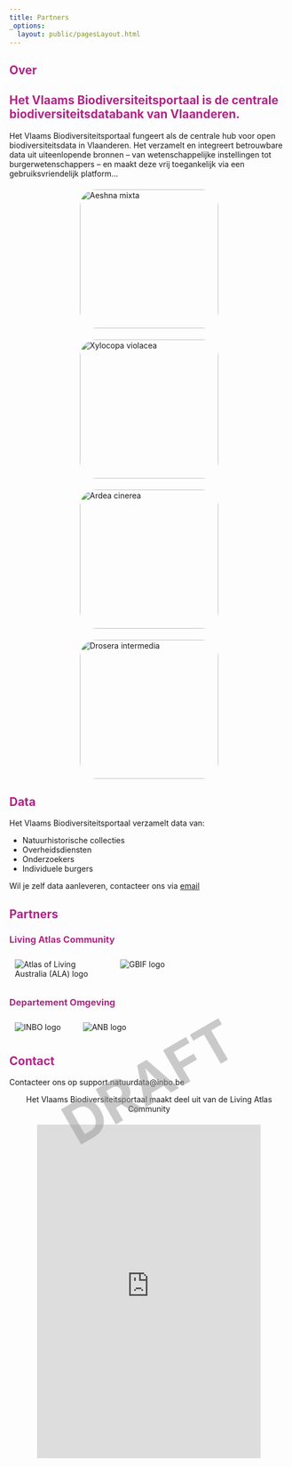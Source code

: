 ```yaml
---
title: Partners
_options:
  layout: public/pagesLayout.html
---
```

<style>
     h2, h3 {
        color: #b02586;
    }
    .logos {
        display: flex;
        flex-wrap: wrap;
        gap: 20px;
    }
    .logos img {
        max-width: 150px;
        margin: 10px;
    }
    .natuurfoto-container {
        display: flex;
        justify-content: space-between;
        gap: 10px;
        margin: 20px 0;
    }
    .natuurfoto {
        width: 20%;
        border-radius: 30px;
    }
    .partners a {
        display: block;
        margin: 10px 0;
        color: #d1006c;
        text-decoration: none;
    }
    .watermerk {
        position: fixed;
        top: 50%;
        left: 50%;
        transform: translate(-50%, -50%) rotate(-30deg);
        font-size: 100px;
        color: rgba(150, 150, 150, 0.5);
        font-weight: bold;
        z-index: 1000;
        white-space: nowrap;
    }
    .iframe-container {
        display: flex;
        justify-content: center;
        align-items: center;
        margin-top: 20px;
        width: 100%;
    }
    iframe {
        width: 80%;
        height: 600px;
        border: none;
    }
</style>
<div class="watermerk">DRAFT</div> 
<div class="container">
    <h2>Over</h2>
    <h2>Het Vlaams Biodiversiteitsportaal is de centrale biodiversiteitsdatabank van Vlaanderen.</h2>
    <p>Het Vlaams Biodiversiteitsportaal fungeert als de centrale hub voor open biodiversiteitsdata in Vlaanderen. Het verzamelt en integreert betrouwbare data uit uiteenlopende bronnen – van wetenschappelijke instellingen tot burgerwetenschappers – en maakt deze vrij toegankelijk via een gebruiksvriendelijk platform...</p>

  <div class="natuurfoto-container" style="display: flex; justify-content: space-around; gap: 20px; flex-wrap: wrap;">
    <a href="https://natuurdata.uat.inbo.be/biocache-hub/occurrences/fbc5f5e2-43e0-4e9b-a6b2-95fc3be44133">
        <img src="https://inaturalist-open-data.s3.amazonaws.com/photos/431119134/medium.jpeg" alt="Aeshna mixta" class="natuurfoto" style="max-width: 100%; height: auto; width: 250px;">
    </a>
    <a href="https://natuurdata.uat.inbo.be/biocache-hub/occurrences/05b4c659-c4e3-4548-8dcf-eeba660ada24">
        <img src="https://inaturalist-open-data.s3.amazonaws.com/photos/285252232/medium.jpg" alt="Xylocopa violacea" class="natuurfoto" style="max-width: 100%; height: auto; width: 250px;">
    </a>
    <a href="https://natuurdata.uat.inbo.be/biocache-hub/occurrences/e6a75446-4dc5-4dc6-8503-d22608c44469">
        <img src="https://inaturalist-open-data.s3.amazonaws.com/photos/244910202/medium.jpg" alt="Ardea cinerea" class="natuurfoto" style="max-width: 100%; height: auto; width: 250px;">
    </a>
    <a href="https://natuurdata.uat.inbo.be/biocache-hub/occurrences/4da9bb01-d0ab-46eb-a1ec-5e8e171562a9">
        <img src="https://inaturalist-open-data.s3.amazonaws.com/photos/219432858/medium.jpg" alt="Drosera intermedia" class="natuurfoto" style="max-width: 100%; height: auto; width: 250px;">
    </a>
    </div>

  <h2>Data</h2>
    <p>Het Vlaams Biodiversiteitsportaal verzamelt data van:</p>
    <ul>
        <li>Natuurhistorische collecties</li>
        <li>Overheidsdiensten</li>
        <li>Onderzoekers</li>
        <li>Individuele burgers</li>
    </ul>
    <p>Wil je zelf data aanleveren, contacteer ons via <a href="mailto:support.natuurdata@inbo.be">email</a></p>

   <h2>Partners</h2>
    <h3>Living Atlas Community</h3>
    <div class="logos">
        <img src="https://www.ala.org.au/app/uploads/2020/06/ALA_Logo_StackedTagline_RGB-768x336.png" alt="Atlas of Living Australia (ALA) logo">
        <img src="https://www.biodiversity.be/5127/download" alt="GBIF logo">
    </div>
    
  <h3>Departement Omgeving</h3>
    <div class="logos">
        <img src="https://www.vlaanderen.be/inbo/images/INBO-logo.svg" alt="INBO logo">
        <img src="https://www.ikzoekfsc.be/wp-content/uploads/2016/08/ANB-logo.jpg" alt="ANB logo">
    </div>
    
   <h2>Contact</h2>
    <p>Contacteer ons op support.natuurdata@inbo.be</p>
</div>

<p align="center">Het Vlaams Biodiversiteitsportaal maakt deel uit van de Living Atlas Community</p>
<div class="iframe-container">
    <iframe src="https://living-atlases.gbif.org/"></iframe>
</div>
